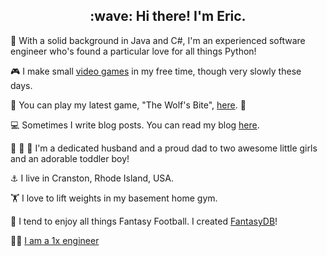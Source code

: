 <h2 align="center">:wave: Hi there! I'm Eric.</h2>

:snake: With a solid background in Java and C#, I'm an experienced software engineer who's found a particular love for all things Python!

:video_game: I make small [video games](https://ericbernier.com/games) in my free time, though very slowly these days.

:wolf: You can play my latest game, "The Wolf's Bite", [here](https://store.steampowered.com/app/656040/The_Wolfs_Bite/). :pig:

:computer: Sometimes I write blog posts. You can read my blog [here](https://ericbernier.com/).

:girl: :girl: :boy: I'm a dedicated husband and a proud dad to two awesome little girls and an adorable toddler boy!

:anchor: I live in Cranston, Rhode Island, USA. 

:weight_lifting: I love to lift weights in my basement home gym. 

:football: I tend to enjoy all things Fantasy Football. I created [FantasyDB](https://fantasydb.info)!

:man_technologist: [I am a 1x engineer](https://1x.engineer/)
